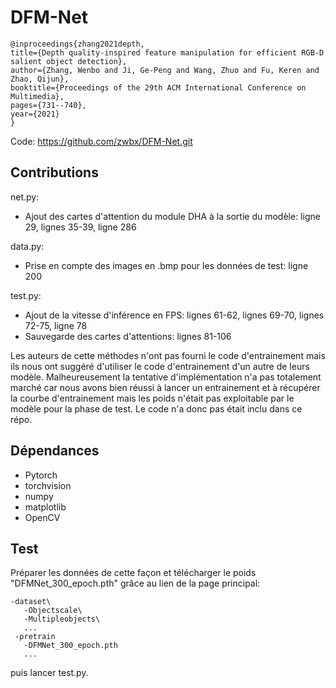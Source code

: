 # DFM-Net

```
@inproceedings{zhang2021depth,
title={Depth quality-inspired feature manipulation for efficient RGB-D salient object detection},
author={Zhang, Wenbo and Ji, Ge-Peng and Wang, Zhuo and Fu, Keren and Zhao, Qijun},
booktitle={Proceedings of the 29th ACM International Conference on Multimedia},
pages={731--740},
year={2021}
}
```

Code: https://github.com/zwbx/DFM-Net.git

## Contributions

net.py:

- Ajout des cartes d'attention du module DHA à la sortie du modèle: ligne 29, lignes 35-39, ligne 286

data.py:

- Prise en compte des images en .bmp pour les données de test: ligne 200

test.py:

- Ajout de la vitesse d'inférence en FPS: lignes 61-62, lignes 69-70, lignes 72-75, ligne 78
- Sauvegarde des cartes d'attentions: lignes 81-106

Les auteurs de cette méthodes n'ont pas fourni le code d'entrainement mais ils nous ont suggéré d'utiliser le code d'entrainement d'un autre de leurs modèle. Malheureusement la tentative d'implémentation n'a pas totalement marché car nous avons bien réussi à lancer un entrainement et à récupérer la courbe d'entrainement mais les poids n'était pas exploitable par le modèle pour la phase de test. Le code n'a donc pas était inclu dans ce répo.

## Dépendances

- Pytorch
- torchvision
- numpy
- matplotlib
- OpenCV

## Test

Préparer les données de cette façon et télécharger le poids "DFMNet_300_epoch.pth" grâce au lien de la page principal:

```
-dataset\ 
   -Objectscale\  
   -Multipleobjects\
   ...
 -pretrain
   -DFMNet_300_epoch.pth
   ...
```

puis lancer test.py.
